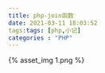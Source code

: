 ```yaml
---
title: php-join函数
date: 2021-03-11 18:03:52
tags:tags: [php,小记]
categories : "PHP"
---
```


{% asset_img 1.png %}

